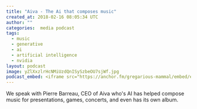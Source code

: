 ```yaml
---
title: "Aiva - The Ai that composes music"
created_at: 2018-02-16 08:05:34 UTC
author: ""
categories:  media podcast
tags:
  - music
  - generative
  - ai
  - artificial intelligence
  - nvidia
layout: podcast
image: yZlXxzlrHcNMiUzdQnISySzbeOU7sjWf.jpg
podcast_embed: <iframe src="https://anchor.fm/gregarious-mammal/embed/episodes/Aiva---The-Ai-that-composes-music-e14p5q" height="102px" width="400px" frameborder="0" scrolling="no"></iframe>
---
```


We speak with Pierre Barreau, CEO of Aiva who's AI has helped compose music for presentations, games, concerts, and even has its own album.
